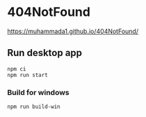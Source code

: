 # 404NotFound
https://muhammada1.github.io/404NotFound/

## Run desktop app
```
npm ci
npm run start
```

### Build for windows
`npm run build-win`
